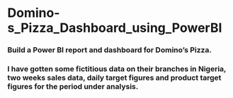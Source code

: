 # Domino-s_Pizza_Dashboard_using_PowerBI
### Build a Power BI report and dashboard for Domino’s Pizza.
### I have gotten some fictitious data on their branches in Nigeria, two weeks sales data, daily target figures and product target figures for the period under analysis.

